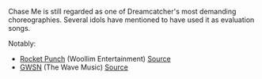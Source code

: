 
Chase Me is still regarded as one of Dreamcatcher's most demanding choreographies.
Several idols have mentioned to have used it as evaluation songs.

Notably:

* [Rocket Punch](https://kpop.fandom.com/wiki/Rocket_Punch) (Woollim Entertainment) [Source](https://www.youtube.com/watch?v=q1zWkK9rNRg&t=130s)
* [GWSN](https://kpop.fandom.com/wiki/GWSN) (The Wave Music) [Source](https://www.youtube.com/watch?v=q1zWkK9rNRg&t=203s)
